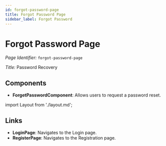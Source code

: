 ```yaml
---
id: forgot-password-page
title: Forgot Password Page
sidebar_label: Forgot Password
---
```


# Forgot Password Page

*Page Identifier:* `forgot-password-page`

*Title:* Password Recovery

## Components
- **ForgetPasswordComponent**: Allows users to request a password reset.

import Layout from './layout.md';

<Layout />


## Links
- **LoginPage**: Navigates to the Login page.
- **RegisterPage**: Navigates to the Registration page.
